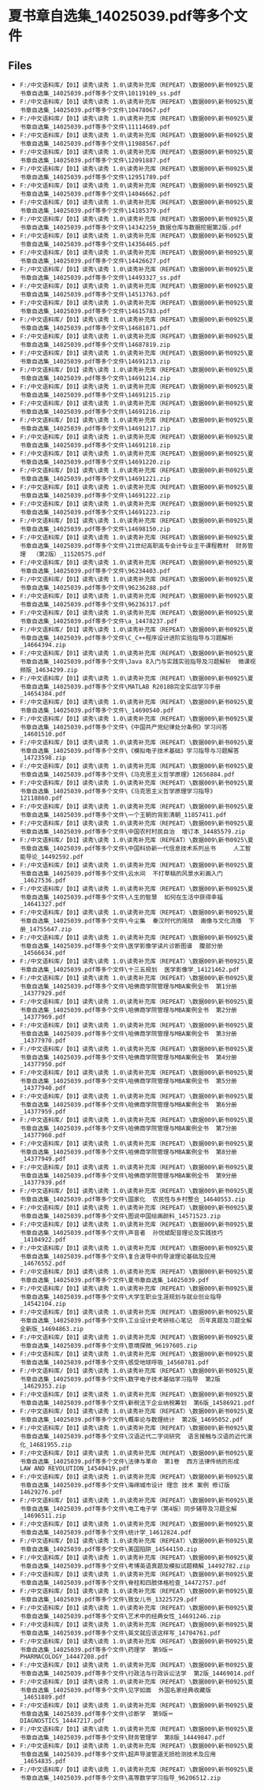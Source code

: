 # 夏书章自选集_14025039.pdf等多个文件

## Files

- `F:/中文语料库/【01】读秀\读秀 1.0\读秀补充库（REPEAT）\数据009\新书0925\夏书章自选集_14025039.pdf等多个文件\10119109_ss.pdf`
- `F:/中文语料库/【01】读秀\读秀 1.0\读秀补充库（REPEAT）\数据009\新书0925\夏书章自选集_14025039.pdf等多个文件\10478067.pdf`
- `F:/中文语料库/【01】读秀\读秀 1.0\读秀补充库（REPEAT）\数据009\新书0925\夏书章自选集_14025039.pdf等多个文件\11114689.pdf`
- `F:/中文语料库/【01】读秀\读秀 1.0\读秀补充库（REPEAT）\数据009\新书0925\夏书章自选集_14025039.pdf等多个文件\11988567.pdf`
- `F:/中文语料库/【01】读秀\读秀 1.0\读秀补充库（REPEAT）\数据009\新书0925\夏书章自选集_14025039.pdf等多个文件\12091887.pdf`
- `F:/中文语料库/【01】读秀\读秀 1.0\读秀补充库（REPEAT）\数据009\新书0925\夏书章自选集_14025039.pdf等多个文件\12951789.pdf`
- `F:/中文语料库/【01】读秀\读秀 1.0\读秀补充库（REPEAT）\数据009\新书0925\夏书章自选集_14025039.pdf等多个文件\14046662.pdf`
- `F:/中文语料库/【01】读秀\读秀 1.0\读秀补充库（REPEAT）\数据009\新书0925\夏书章自选集_14025039.pdf等多个文件\14185379.pdf`
- `F:/中文语料库/【01】读秀\读秀 1.0\读秀补充库（REPEAT）\数据009\新书0925\夏书章自选集_14025039.pdf等多个文件\14342259_数据仓库与数据挖掘第2版.pdf`
- `F:/中文语料库/【01】读秀\读秀 1.0\读秀补充库（REPEAT）\数据009\新书0925\夏书章自选集_14025039.pdf等多个文件\14356465.pdf`
- `F:/中文语料库/【01】读秀\读秀 1.0\读秀补充库（REPEAT）\数据009\新书0925\夏书章自选集_14025039.pdf等多个文件\14426627.pdf`
- `F:/中文语料库/【01】读秀\读秀 1.0\读秀补充库（REPEAT）\数据009\新书0925\夏书章自选集_14025039.pdf等多个文件\14493327_ss.pdf`
- `F:/中文语料库/【01】读秀\读秀 1.0\读秀补充库（REPEAT）\数据009\新书0925\夏书章自选集_14025039.pdf等多个文件\14513763.pdf`
- `F:/中文语料库/【01】读秀\读秀 1.0\读秀补充库（REPEAT）\数据009\新书0925\夏书章自选集_14025039.pdf等多个文件\14615783.pdf`
- `F:/中文语料库/【01】读秀\读秀 1.0\读秀补充库（REPEAT）\数据009\新书0925\夏书章自选集_14025039.pdf等多个文件\14681871.pdf`
- `F:/中文语料库/【01】读秀\读秀 1.0\读秀补充库（REPEAT）\数据009\新书0925\夏书章自选集_14025039.pdf等多个文件\14687819.zip`
- `F:/中文语料库/【01】读秀\读秀 1.0\读秀补充库（REPEAT）\数据009\新书0925\夏书章自选集_14025039.pdf等多个文件\14691213.zip`
- `F:/中文语料库/【01】读秀\读秀 1.0\读秀补充库（REPEAT）\数据009\新书0925\夏书章自选集_14025039.pdf等多个文件\14691214.zip`
- `F:/中文语料库/【01】读秀\读秀 1.0\读秀补充库（REPEAT）\数据009\新书0925\夏书章自选集_14025039.pdf等多个文件\14691215.zip`
- `F:/中文语料库/【01】读秀\读秀 1.0\读秀补充库（REPEAT）\数据009\新书0925\夏书章自选集_14025039.pdf等多个文件\14691216.zip`
- `F:/中文语料库/【01】读秀\读秀 1.0\读秀补充库（REPEAT）\数据009\新书0925\夏书章自选集_14025039.pdf等多个文件\14691217.zip`
- `F:/中文语料库/【01】读秀\读秀 1.0\读秀补充库（REPEAT）\数据009\新书0925\夏书章自选集_14025039.pdf等多个文件\14691218.zip`
- `F:/中文语料库/【01】读秀\读秀 1.0\读秀补充库（REPEAT）\数据009\新书0925\夏书章自选集_14025039.pdf等多个文件\14691220.zip`
- `F:/中文语料库/【01】读秀\读秀 1.0\读秀补充库（REPEAT）\数据009\新书0925\夏书章自选集_14025039.pdf等多个文件\14691221.zip`
- `F:/中文语料库/【01】读秀\读秀 1.0\读秀补充库（REPEAT）\数据009\新书0925\夏书章自选集_14025039.pdf等多个文件\14691222.zip`
- `F:/中文语料库/【01】读秀\读秀 1.0\读秀补充库（REPEAT）\数据009\新书0925\夏书章自选集_14025039.pdf等多个文件\14691223.zip`
- `F:/中文语料库/【01】读秀\读秀 1.0\读秀补充库（REPEAT）\数据009\新书0925\夏书章自选集_14025039.pdf等多个文件\14698150.zip`
- `F:/中文语料库/【01】读秀\读秀 1.0\读秀补充库（REPEAT）\数据009\新书0925\夏书章自选集_14025039.pdf等多个文件\21世纪高职高专会计专业主干课程教材  财务管理  （第2版）_11520575.pdf`
- `F:/中文语料库/【01】读秀\读秀 1.0\读秀补充库（REPEAT）\数据009\新书0925\夏书章自选集_14025039.pdf等多个文件\96234403.pdf`
- `F:/中文语料库/【01】读秀\读秀 1.0\读秀补充库（REPEAT）\数据009\新书0925\夏书章自选集_14025039.pdf等多个文件\96236288.pdf`
- `F:/中文语料库/【01】读秀\读秀 1.0\读秀补充库（REPEAT）\数据009\新书0925\夏书章自选集_14025039.pdf等多个文件\96236317.pdf`
- `F:/中文语料库/【01】读秀\读秀 1.0\读秀补充库（REPEAT）\数据009\新书0925\夏书章自选集_14025039.pdf等多个文件\a_14478237.pdf`
- `F:/中文语料库/【01】读秀\读秀 1.0\读秀补充库（REPEAT）\数据009\新书0925\夏书章自选集_14025039.pdf等多个文件\C_C++程序设计进阶实验指导与习题解析_14664394.zip`
- `F:/中文语料库/【01】读秀\读秀 1.0\读秀补充库（REPEAT）\数据009\新书0925\夏书章自选集_14025039.pdf等多个文件\Java 8入门与实践实验指导及习题解析  微课视频版_14634299.zip`
- `F:/中文语料库/【01】读秀\读秀 1.0\读秀补充库（REPEAT）\数据009\新书0925\夏书章自选集_14025039.pdf等多个文件\MATLAB R2018B完全实战学习手册_14654384.pdf`
- `F:/中文语料库/【01】读秀\读秀 1.0\读秀补充库（REPEAT）\数据009\新书0925\夏书章自选集_14025039.pdf等多个文件\_14690540.pdf`
- `F:/中文语料库/【01】读秀\读秀 1.0\读秀补充库（REPEAT）\数据009\新书0925\夏书章自选集_14025039.pdf等多个文件\《中国共产党纪律处分条例》学习问答_14601510.pdf`
- `F:/中文语料库/【01】读秀\读秀 1.0\读秀补充库（REPEAT）\数据009\新书0925\夏书章自选集_14025039.pdf等多个文件\《模拟电子技术基础》学习指导与习题解答_14723598.zip`
- `F:/中文语料库/【01】读秀\读秀 1.0\读秀补充库（REPEAT）\数据009\新书0925\夏书章自选集_14025039.pdf等多个文件\《马克思主义哲学原理》12656884.pdf`
- `F:/中文语料库/【01】读秀\读秀 1.0\读秀补充库（REPEAT）\数据009\新书0925\夏书章自选集_14025039.pdf等多个文件\《马克思主义哲学原理学习指导》12118860.pdf`
- `F:/中文语料库/【01】读秀\读秀 1.0\读秀补充库（REPEAT）\数据009\新书0925\夏书章自选集_14025039.pdf等多个文件\一个王朝的背影清朝_11857411.pdf`
- `F:/中文语料库/【01】读秀\读秀 1.0\读秀补充库（REPEAT）\数据009\新书0925\夏书章自选集_14025039.pdf等多个文件\中国农村村民自治  增订本_14485579.zip`
- `F:/中文语料库/【01】读秀\读秀 1.0\读秀补充库（REPEAT）\数据009\新书0925\夏书章自选集_14025039.pdf等多个文件\中国科协新一代信息技术系列丛书     人工智能导论_14492592.pdf`
- `F:/中文语料库/【01】读秀\读秀 1.0\读秀补充库（REPEAT）\数据009\新书0925\夏书章自选集_14025039.pdf等多个文件\云水间  不打草稿的风景水彩画入门_14627536.pdf`
- `F:/中文语料库/【01】读秀\读秀 1.0\读秀补充库（REPEAT）\数据009\新书0925\夏书章自选集_14025039.pdf等多个文件\人生的智慧  如何在生活中获得幸福_14641327.pdf`
- `F:/中文语料库/【01】读秀\读秀 1.0\读秀补充库（REPEAT）\数据009\新书0925\夏书章自选集_14025039.pdf等多个文件\今尘集  秦汉时代的简牍  画像与文化流播  下册_14755647.zip`
- `F:/中文语料库/【01】读秀\读秀 1.0\读秀补充库（REPEAT）\数据009\新书0925\夏书章自选集_14025039.pdf等多个文件\医学影像学读片诊断图谱  腹部分册_14566634.pdf`
- `F:/中文语料库/【01】读秀\读秀 1.0\读秀补充库（REPEAT）\数据009\新书0925\夏书章自选集_14025039.pdf等多个文件\十三五规划  医学影像学_14121462.pdf`
- `F:/中文语料库/【01】读秀\读秀 1.0\读秀补充库（REPEAT）\数据009\新书0925\夏书章自选集_14025039.pdf等多个文件\哈佛商学院管理与MBA案例全书  第1分册_14377929.pdf`
- `F:/中文语料库/【01】读秀\读秀 1.0\读秀补充库（REPEAT）\数据009\新书0925\夏书章自选集_14025039.pdf等多个文件\哈佛商学院管理与MBA案例全书  第2分册_14377969.pdf`
- `F:/中文语料库/【01】读秀\读秀 1.0\读秀补充库（REPEAT）\数据009\新书0925\夏书章自选集_14025039.pdf等多个文件\哈佛商学院管理与MBA案例全书  第3分册_14377970.pdf`
- `F:/中文语料库/【01】读秀\读秀 1.0\读秀补充库（REPEAT）\数据009\新书0925\夏书章自选集_14025039.pdf等多个文件\哈佛商学院管理与MBA案例全书  第4分册_14377950.pdf`
- `F:/中文语料库/【01】读秀\读秀 1.0\读秀补充库（REPEAT）\数据009\新书0925\夏书章自选集_14025039.pdf等多个文件\哈佛商学院管理与MBA案例全书  第5分册_14377940.pdf`
- `F:/中文语料库/【01】读秀\读秀 1.0\读秀补充库（REPEAT）\数据009\新书0925\夏书章自选集_14025039.pdf等多个文件\哈佛商学院管理与MBA案例全书  第6分册_14377959.pdf`
- `F:/中文语料库/【01】读秀\读秀 1.0\读秀补充库（REPEAT）\数据009\新书0925\夏书章自选集_14025039.pdf等多个文件\哈佛商学院管理与MBA案例全书  第7分册_14377960.pdf`
- `F:/中文语料库/【01】读秀\读秀 1.0\读秀补充库（REPEAT）\数据009\新书0925\夏书章自选集_14025039.pdf等多个文件\哈佛商学院管理与MBA案例全书  第8分册_14377949.pdf`
- `F:/中文语料库/【01】读秀\读秀 1.0\读秀补充库（REPEAT）\数据009\新书0925\夏书章自选集_14025039.pdf等多个文件\哈佛商学院管理与MBA案例全书  第9分册_14377939.pdf`
- `F:/中文语料库/【01】读秀\读秀 1.0\读秀补充库（REPEAT）\数据009\新书0925\夏书章自选集_14025039.pdf等多个文件\国家化  农民性与乡村整合_14640553.zip`
- `F:/中文语料库/【01】读秀\读秀 1.0\读秀补充库（REPEAT）\数据009\新书0925\夏书章自选集_14025039.pdf等多个文件\图说中国绘画颜料_14571523.zip`
- `F:/中文语料库/【01】读秀\读秀 1.0\读秀补充库（REPEAT）\数据009\新书0925\夏书章自选集_14025039.pdf等多个文件\声音者  孙悦斌配音理论及实践技巧_14104922.pdf`
- `F:/中文语料库/【01】读秀\读秀 1.0\读秀补充库（REPEAT）\数据009\新书0925\夏书章自选集_14025039.pdf等多个文件\复合波导中的导波理论基础及应用_14676552.pdf`
- `F:/中文语料库/【01】读秀\读秀 1.0\读秀补充库（REPEAT）\数据009\新书0925\夏书章自选集_14025039.pdf等多个文件\夏书章自选集_14025039.pdf`
- `F:/中文语料库/【01】读秀\读秀 1.0\读秀补充库（REPEAT）\数据009\新书0925\夏书章自选集_14025039.pdf等多个文件\大学生职业生涯规划与就业创业指导_14542104.zip`
- `F:/中文语料库/【01】读秀\读秀 1.0\读秀补充库（REPEAT）\数据009\新书0925\夏书章自选集_14025039.pdf等多个文件\工业设计史考研核心笔记  历年真题及习题全解  全新版_14694863.zip`
- `F:/中文语料库/【01】读秀\读秀 1.0\读秀补充库（REPEAT）\数据009\新书0925\夏书章自选集_14025039.pdf等多个文件\意境探微_96197605.zip`
- `F:/中文语料库/【01】读秀\读秀 1.0\读秀补充库（REPEAT）\数据009\新书0925\夏书章自选集_14025039.pdf等多个文件\感受地球呼吸_14560781.pdf`
- `F:/中文语料库/【01】读秀\读秀 1.0\读秀补充库（REPEAT）\数据009\新书0925\夏书章自选集_14025039.pdf等多个文件\数字电子技术基础学习指导  第2版_14629353.zip`
- `F:/中文语料库/【01】读秀\读秀 1.0\读秀补充库（REPEAT）\数据009\新书0925\夏书章自选集_14025039.pdf等多个文件\新税法下企业纳税筹划  第6版_14586921.pdf`
- `F:/中文语料库/【01】读秀\读秀 1.0\读秀补充库（REPEAT）\数据009\新书0925\夏书章自选集_14025039.pdf等多个文件\概率论与数理统计  第2版_14695052.pdf`
- `F:/中文语料库/【01】读秀\读秀 1.0\读秀补充库（REPEAT）\数据009\新书0925\夏书章自选集_14025039.pdf等多个文件\汉语近代二字词研究  语言接触与汉语的近代演化_14681955.zip`
- `F:/中文语料库/【01】读秀\读秀 1.0\读秀补充库（REPEAT）\数据009\新书0925\夏书章自选集_14025039.pdf等多个文件\法律与革命  第1卷  西方法律传统的形成  LAW AND REVOLUTION_14540419.pdf`
- `F:/中文语料库/【01】读秀\读秀 1.0\读秀补充库（REPEAT）\数据009\新书0925\夏书章自选集_14025039.pdf等多个文件\海绵城市设计 理念 技术 案例 修订版 14629276.pdf`
- `F:/中文语料库/【01】读秀\读秀 1.0\读秀补充库（REPEAT）\数据009\新书0925\夏书章自选集_14025039.pdf等多个文件\电工电子学（第4版）同步辅导及习题全解_14696511.zip`
- `F:/中文语料库/【01】读秀\读秀 1.0\读秀补充库（REPEAT）\数据009\新书0925\夏书章自选集_14025039.pdf等多个文件\统计学_14612824.pdf`
- `F:/中文语料库/【01】读秀\读秀 1.0\读秀补充库（REPEAT）\数据009\新书0925\夏书章自选集_14025039.pdf等多个文件\美国陷阱_14544150.zip`
- `F:/中文语料库/【01】读秀\读秀 1.0\读秀补充库（REPEAT）\数据009\新书0925\夏书章自选集_14025039.pdf等多个文件\考博英语真题及模拟试题精解_14492782.zip`
- `F:/中文语料库/【01】读秀\读秀 1.0\读秀补充库（REPEAT）\数据009\新书0925\夏书章自选集_14025039.pdf等多个文件\脊柱和四肢体格检查_14472757.pdf`
- `F:/中文语料库/【01】读秀\读秀 1.0\读秀补充库（REPEAT）\数据009\新书0925\夏书章自选集_14025039.pdf等多个文件\致女儿书_13225729.pdf`
- `F:/中文语料库/【01】读秀\读秀 1.0\读秀补充库（REPEAT）\数据009\新书0925\夏书章自选集_14025039.pdf等多个文件\艺术中的经典女性_14691246.zip`
- `F:/中文语料库/【01】读秀\读秀 1.0\读秀补充库（REPEAT）\数据009\新书0925\夏书章自选集_14025039.pdf等多个文件\英文就应该这样写_14704761.pdf`
- `F:/中文语料库/【01】读秀\读秀 1.0\读秀补充库（REPEAT）\数据009\新书0925\夏书章自选集_14025039.pdf等多个文件\药理学  第9版＝PHARMACOLOGY_14447208.pdf`
- `F:/中文语料库/【01】读秀\读秀 1.0\读秀补充库（REPEAT）\数据009\新书0925\夏书章自选集_14025039.pdf等多个文件\行政法与行政诉讼法学  第2版_14469014.pdf`
- `F:/中文语料库/【01】读秀\读秀 1.0\读秀补充库（REPEAT）\数据009\新书0925\夏书章自选集_14025039.pdf等多个文件\见字如面  外国名家经典收藏版_14651889.pdf`
- `F:/中文语料库/【01】读秀\读秀 1.0\读秀补充库（REPEAT）\数据009\新书0925\夏书章自选集_14025039.pdf等多个文件\诊断学  第9版＝DIAGNOSTICS_14447217.pdf`
- `F:/中文语料库/【01】读秀\读秀 1.0\读秀补充库（REPEAT）\数据009\新书0925\夏书章自选集_14025039.pdf等多个文件\财务管理学  第8版_14449847.pdf`
- `F:/中文语料库/【01】读秀\读秀 1.0\读秀补充库（REPEAT）\数据009\新书0925\夏书章自选集_14025039.pdf等多个文件\超声导波管道无损检测技术及应用_14654835.pdf`
- `F:/中文语料库/【01】读秀\读秀 1.0\读秀补充库（REPEAT）\数据009\新书0925\夏书章自选集_14025039.pdf等多个文件\高等数学学习指导_96206512.zip`

